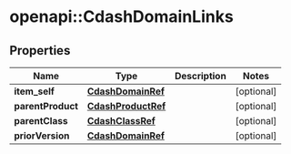 # openapi::CdashDomainLinks


## Properties
Name | Type | Description | Notes
------------ | ------------- | ------------- | -------------
**item_self** | [**CdashDomainRef**](CdashDomainRef.md) |  | [optional] 
**parentProduct** | [**CdashProductRef**](CdashProductRef.md) |  | [optional] 
**parentClass** | [**CdashClassRef**](CdashClassRef.md) |  | [optional] 
**priorVersion** | [**CdashDomainRef**](CdashDomainRef.md) |  | [optional] 


